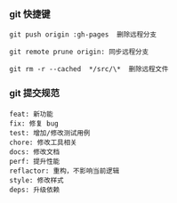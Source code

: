 ### git 快捷键

```
git push origin :gh-pages  删除远程分支

git remote prune origin: 同步远程分支

git rm -r --cached  */src/\*  删除远程文件
```

### git 提交规范

```
feat: 新功能
fix: 修复 bug
test: 增加/修改测试用例
chore: 修改工具相关
docs: 修改文档
perf: 提升性能
reflactor: 重构，不影响当前逻辑
style: 修改样式
deps: 升级依赖
```